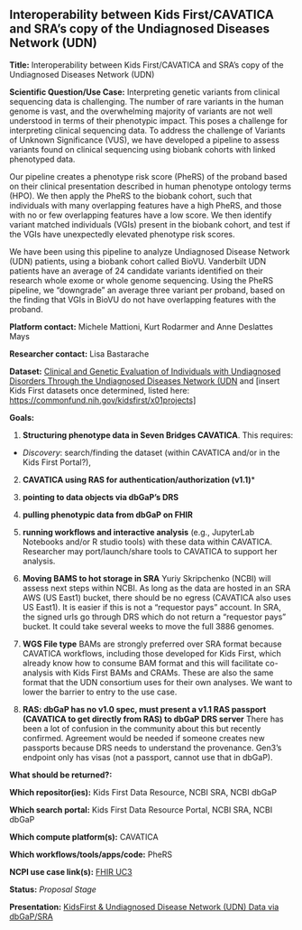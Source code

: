 ## Interoperability between Kids First/CAVATICA and SRA’s copy of the Undiagnosed Diseases Network (UDN)

**Title:** Interoperability between Kids First/CAVATICA and SRA’s copy of the Undiagnosed Diseases Network (UDN)

**Scientific Question/Use Case:** Interpreting genetic variants from clinical sequencing data is challenging. The number of rare variants in the human genome is vast, and the overwhelming majority of variants are not well understood in terms of their phenotypic impact. This poses a challenge for interpreting clinical sequencing data. To address the challenge of Variants of Unknown Significance (VUS), we have developed a pipeline to assess variants found on clinical sequencing using biobank cohorts with linked phenotyped data.

Our pipeline creates a phenotype risk score (PheRS) of the proband based on their clinical presentation described in human phenotype ontology terms (HPO). We then apply the PheRS to the biobank cohort, such that individuals with many overlapping features have a high PheRS, and those with no or few overlapping features have a low score. We then identify variant matched individuals (VGIs) present in the biobank cohort, and test if the VGIs have unexpectedly elevated phenotype risk scores. 

We have been using this pipeline to analyze Undiagnosed Disease Network (UDN) patients, using a biobank cohort called BioVU. Vanderbilt UDN patients have an average of 24 candidate variants identified on their research whole exome or whole genome sequencing. Using the PheRS pipeline, we “downgrade” an average three variant per proband, based on the finding that VGIs in BioVU do not have overlapping features with the proband.  

**Platform contact:**  Michele Mattioni, Kurt Rodarmer and Anne Deslattes Mays

**Researcher contact:** Lisa Bastarache

**Dataset:** [Clinical and Genetic Evaluation of Individuals with Undiagnosed Disorders Through the Undiagnosed Diseases Network (UDN](https://www.ncbi.nlm.nih.gov/projects/gap/cgi-bin/study.cgi?study_id=phs001232.v3.p2) and [insert Kids First datasets once determined, listed here: https://commonfund.nih.gov/kidsfirst/x01projects] 

**Goals:**

1. **Structuring phenotype data in Seven Bridges CAVATICA**.  This requires:

* *Discovery*: search/finding the dataset (within CAVATICA and/or in the Kids First Portal?),

2. **CAVATICA using RAS for authentication/authorization (v1.1)***

3. **pointing to data objects via dbGaP’s DRS**

4. **pulling phenotypic data from dbGaP on FHIR**

5. **running workflows and interactive analysis** (e.g., JupyterLab Notebooks and/or R studio tools) with these data within CAVATICA. Researcher may port/launch/share tools to CAVATICA to support her analysis.  

6. **Moving BAMS to hot storage in SRA** Yuriy Skripchenko (NCBI) will assess next steps within NCBI. As long as the data are hosted in an SRA AWS (US East1) bucket, there should be no egress (CAVATICA also uses US East1). It is easier if this is not a “requestor pays” account. In SRA, the signed urls go through DRS which do not return a “requestor pays” bucket. It could take several weeks to move the full 3886 genomes.  

7. **WGS File type**  BAMs are strongly preferred over SRA format because CAVATICA workflows, including those developed for Kids First, which already know how to consume BAM format and this will facilitate co-analysis with Kids First BAMs and CRAMs. These are also the same format that the UDN consortium uses for their own analyses. We want to lower the barrier to entry to the use case.  

8. **RAS: dbGaP has no v1.0 spec, must present a v1.1 RAS passport (CAVATICA to get directly from RAS) to dbGaP DRS server** There has been a lot of confusion in the community about this but recently confirmed. Agreement would be needed if someone creates new passports because DRS needs to understand the provenance. Gen3’s endpoint only has visas (not a passport, cannot use that in dbGaP).  

**What should be returned?:** 

**Which repositor(ies):**  Kids First Data Resource, NCBI SRA, NCBI dbGaP

**Which search portal:**  Kids First Data Resource Portal, NCBI SRA, NCBI dbGaP

**Which compute platform(s):** CAVATICA

**Which workflows/tools/apps/code:** PheRS

**NCPI use case link(s):** [FHIR UC3](https://github.com/NIH-NCPI/NCPI_use_case_tracker/issues/18)

**Status:**  *Proposal Stage*

**Presentation:** [KidsFirst & Undiagnosed Disease Network (UDN) Data via dbGaP/SRA](https://github.com/NIH-NCPI/NCPI_use_case_tracker/blob/main/assets/UDN%20Interop.pdf)


